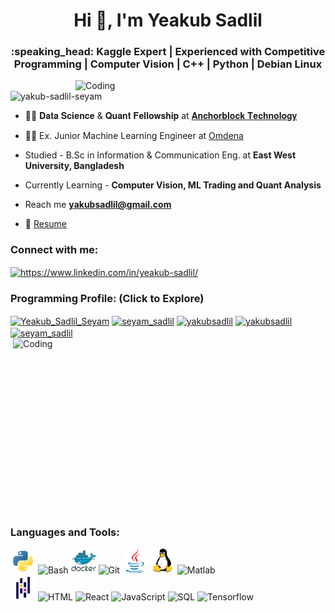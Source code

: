 
<h1 align="center">Hi 👋, I'm Yeakub Sadlil</h1>
<h3 align="center">:speaking_head: Kaggle Expert | Experienced with Competitive Programming | Computer Vision | C++ | Python | Debian Linux</h3>
<img align="right" alt="Coding" width="400" src="https://cdn.dribbble.com/users/1162077/screenshots/3848914/programmer.gif">
<p align="left"> <img src="https://komarev.com/ghpvc/?username=yakub-sadlil-seyam&label=Profile%20views&color=0e75b6&style=flat" alt="yakub-sadlil-seyam" /> </p>

- :man_technologist: 𝐃𝐚𝐭𝐚 𝐒𝐜𝐢𝐞𝐧𝐜𝐞 & 𝐐𝐮𝐚𝐧𝐭 𝐅𝐞𝐥𝐥𝐨𝐰𝐬𝐡𝐢𝐩 at [𝐀𝐧𝐜𝐡𝐨𝐫𝐛𝐥𝐨𝐜𝐤 𝐓𝐞𝐜𝐡𝐧𝐨𝐥𝐨𝐠𝐲](https://www.linkedin.com/company/anchorblock/)
- :man_technologist: Ex. Junior Machine Learning Engineer at [Omdena](https://omdena.com/local-chapters/dhaka-bangladesh-chapter/)
- Studied - B.Sc in Information & Communication Eng. at **East West University, Bangladesh** 
- Currently Learning - **Computer Vision, ML Trading and Quant Analysis**

- Reach me **yakubsadlil@gmail.com**

- 📄 <a href="https://drive.google.com/file/d/1Sgp2iuC2fe49VUXmFLbcXcVQM_NLsUYv/view?usp=sharing">Resume</a>


<h3 align="left">Connect with me:</h3>
<p align="left">
<a href="https://www.linkedin.com/in/yeakub-sadlil/" target="blank"><img align="center" src="https://raw.githubusercontent.com/rahuldkjain/github-profile-readme-generator/master/src/images/icons/Social/linked-in-alt.svg" alt="https://www.linkedin.com/in/yeakub-sadlil/" height="30" width="40" /></a>

<h3 align="left">Programming Profile: (Click to Explore)</h3>
<p align="left">
<a href="https://codeforces.com/profile/yeakub_sadlil_seyam" target="blank"><img align="center" src="https://raw.githubusercontent.com/rahuldkjain/github-profile-readme-generator/master/src/images/icons/Social/codeforces.svg" alt="Yeakub_Sadlil_Seyam" height="30" width="40" /></a>
<a href="https://www.codechef.com/users/seyam_sadlil" target="blank"><img align="center" src="https://cdn.jsdelivr.net/npm/simple-icons@3.1.0/icons/codechef.svg" alt="seyam_sadlil" height="30" width="40" /></a>
<a href="https://www.datacamp.com/profile/yakubsadlil" target="blank"><img align="center" src="https://www.svgrepo.com/show/349332/datacamp.svg" alt="yakubsadlil" height="30" width="40" /></a>
<a href="https://kaggle.com/yakubsadlil" target="blank"><img align="center" src="https://raw.githubusercontent.com/rahuldkjain/github-profile-readme-generator/master/src/images/icons/Social/kaggle.svg" alt="yakubsadlil" height="30" width="40" /></a>
<a href="https://www.stopstalk.com/user/profile/Yakub_Sadlil_Seyam" target="blank"><img align="center" src="https://www.stopstalk.com/static/images/stopstalk-logo.png" alt="seyam_sadlil" height="30" width="35" /></a>
<img align="right" alt="Coding" height="300" width="500" src="https://user-images.githubusercontent.com/37358269/218945385-d510aea9-019b-42c5-8ed8-a310acf2b0f7.png">
</p>
<h3 align="left">Languages and Tools:</h3>
<p
<img src="https://raw.githubusercontent.com/devicons/devicon/master/icons/cplusplus/cplusplus-original.svg" alt="C++" width="40" height="40" title="C++"/>
<img src="https://raw.githubusercontent.com/devicons/devicon/master/icons/python/python-original.svg" alt="Python" width="40" height="40" title="Python"/>
<img src="https://www.vectorlogo.zone/logos/gnu_bash/gnu_bash-icon.svg" alt="Bash" width="40" height="40" title="Bash"/>
 
<img src="https://raw.githubusercontent.com/devicons/devicon/master/icons/docker/docker-original-wordmark.svg" alt="Docker" width="40" height="40" title="Docker"/>
<img src="https://www.vectorlogo.zone/logos/git-scm/git-scm-icon.svg" alt="Git" width="40" height="40" title="Git"/>
<img src="https://raw.githubusercontent.com/devicons/devicon/master/icons/java/java-original.svg" alt="Java" width="40" height="40" title="Java"/>
<img src="https://raw.githubusercontent.com/devicons/devicon/master/icons/linux/linux-original.svg" alt="Linux" width="40" height="40" title="Linux"/>
<img src="https://upload.wikimedia.org/wikipedia/commons/2/21/Matlab_Logo.png" alt="Matlab" width="40" height="40"  title="Matlab"/>
<br>
<img src="https://raw.githubusercontent.com/devicons/devicon/2ae2a900d2f041da66e950e4d48052658d850630/icons/pandas/pandas-original.svg" alt="pandas" width="40" height="40" title="Pandas"/> 
<img src="https://www.svgrepo.com/show/303205/html-5-logo.svg" alt="HTML" width="40" height="40" title="HTML"/> 
<img src="https://www.svgrepo.com/show/493719/react-javascript-js-framework-facebook.svg" alt="React" width="40" height="40" title="React"/> 
<img src="https://www.svgrepo.com/show/368775/javascript.svg" alt="JavaScript" width="40" height="40" title="JavaScript"/> 
<img src="https://www.svgrepo.com/show/331760/sql-database-generic.svg" alt="SQL" width="40" height="40" title="SQL"/> 
<img src="https://www.svgrepo.com/show/354440/tensorflow.svg" alt="Tensorflow" width="40" height="40" title="Tensorflow"/> 

</p>
